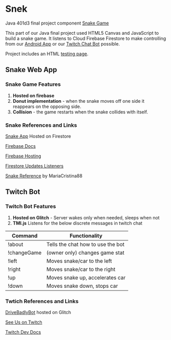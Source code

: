 # Snek
Java 401d3 final project component [Snake Game](https://drivebadly.firebaseapp.com/)

This part of our Java final project used HTML5 Canvas and JavaScript to build a snake game. It listens to Cloud Firebase Firestore to make controlling from our [Android App](https://github.com/401javafinal6-21-19/Car-Driver) or our [Twitch Chat Bot](https://glitch.com/~drivebadlybot) possible. 

Project includes an HTML [testing page](public/_test_/test.html).

## Snake Web App
### Snake Game Features
1. **Hosted on firebase**
2. **Donut implementation** - when the snake moves off one side it reappears on the opposing side. 
3. **Collision** - the game restarts when the snake collides with itself. 

### Snake References and Links
[Snake App](https://drivebadly.web.app/) Hosted on Firestore 

[Firebase Docs](https://firebase.google.com/docs/web/setup)

[Firebase Hosting](https://firebase.google.com/docs/hosting)

[Firestore Updates Listeners](https://firebase.google.com/docs/firestore/query-data/listen)

[Snake Reference](https://github.com/Mariacristina88/Snake-game) by MariaCristina88



## Twitch Bot
### Twitch Bot Features
1. **Hosted on Glitch** - Server wakes only when needed, sleeps when not
2. **TMI.js** Listens for the below discrete messages in twitch chat

| Command     | Functionality                         | 
|-------------|---------------------------------------|
| !about      | Tells the chat how to use the bot     | 
| !changeGame | (owner only) changes game stat        |
| !left       | Moves snake/car to the left           |
| !right      | Moves snake/car to the right          |
| !up         | Moves snake up, accelerates car       |
| !down       | Moves snake down, stops car           |


### Twtich References and Links

[DriveBadlyBot](https://glitch.com/~drivebadlybot) hosted on Glitch

[See Us on Twitch](https://www.twitch.tv/michorjay)

[Twitch Dev Docs](https://dev.twitch.tv/docs/irc/)




